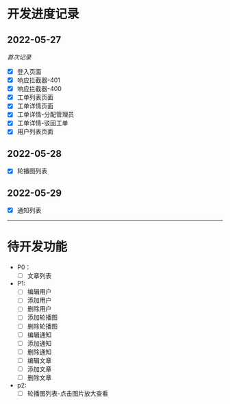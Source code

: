 # 开发进度记录

## 2022-05-27

_首次记录_

- [x] 登入页面
- [x] 响应拦截器-401
- [x] 响应拦截器-400
- [x] 工单列表页面
- [x] 工单详情页面
- [x] 工单详情-分配管理员
- [x] 工单详情-驳回工单
- [x] 用户列表页面

## 2022-05-28

- [x] 轮播图列表

## 2022-05-29

- [x] 通知列表

---

# 待开发功能

- P0：
  - [ ] 文章列表
- P1:
  - [ ] 编辑用户
  - [ ] 添加用户
  - [ ] 删除用户
  - [ ] 添加轮播图
  - [ ] 删除轮播图
  - [ ] 编辑通知
  - [ ] 添加通知
  - [ ] 删除通知
  - [ ] 编辑文章
  - [ ] 添加文章
  - [ ] 删除文章
- p2:
  - [ ] 轮播图列表-点击图片放大查看
